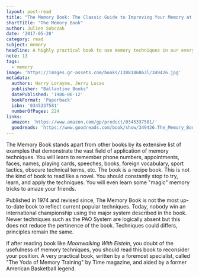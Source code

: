 ```yaml
---
layout: post-read
title: "The Memory Book: The Classic Guide to Improving Your Memory at Work, at School, and at Play"
shortTitle: "The Memory Book"
author: Julien Sobczak
date: '2017-05-28'
category: read
subject: memory
headline: A highly practical book to use memory techniques in our everyday life
note: 13
tags:
  - memory
image: 'https://images.gr-assets.com/books/1388186863l/349426.jpg'
metadata:
  authors: Harry Lorayne, Jerry Lucas
  publisher: "Ballantine Books"
  datePublished: '1986-06-12'
  bookFormat: 'Paperback'
  isbn: '0345337581'
  numberOfPages: 224
links:
  amazon: 'https://www.amazon.com/gp/product/0345337581/'
  goodreads: 'https://www.goodreads.com/book/show/349426.The_Memory_Book'
---
```


The Memory Book stands apart from other books by its extensive list of examples that demonstrate the vast field of application of memory techniques. You will learn to remember phone numbers, appointments, faces, names, playing cards, speeches, books, foreign vocabulary, sport tactics, obscure technical terms, etc. The book is a recipe book. This is not the kind of book to read like a novel. You should constantly stop to try, learn, and apply the techniques. You will even learn some "magic" memory tricks to amaze your friends.

Published in 1974 and revised since, The Memory Book is not the most up-to-date book to reflect current popular techniques. Today, nobody win an international championship using the major system described in the book. Newer techniques such as the PAO System are logically absent but this does not reduce the pertinence of the book. Techniques could differs, principles remain the same.

If after reading book like *Moonwalking With Eistein*, you doubt of the usefulness of memory techniques, you should read this book to reconsider your position. A very practical book, written by a foremost specialist, called "The Yoda of Memory Training" by Time magazine, and aided by a former American Basketball legend.
